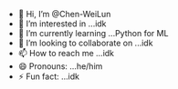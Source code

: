 - 👋 Hi, I’m @Chen-WeiLun
- 👀 I’m interested in ...idk
- 🌱 I’m currently learning ...Python for ML
- 💞️ I’m looking to collaborate on ...idk
- 📫 How to reach me ...idk
- 😄 Pronouns: ...he/him
- ⚡ Fun fact: ...idk

<!---
Chen-WeiLun/Chen-WeiLun is a ✨ special ✨ repository because its `README.md` (this file) appears on your GitHub profile.
You can click the Preview link to take a look at your changes.
--->
